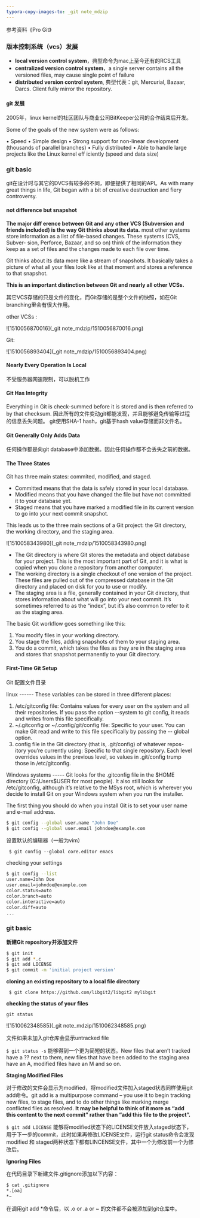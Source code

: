 ```yaml
---
typora-copy-images-to: _git note_mdzip
---
```


参考资料《Pro Git》

### 版本控制系统（vcs）发展

- **local version control system**，典型命令为mac上至今还有的RCS工具
- **centralized version control system**，a single server contains all the versioned files, may cause single point of failure
- **distributed version control system**,  典型代表：git, Mercurial, Bazaar, Darcs. Client fully mirror the repository.

#### git 发展

2005年，linux kernel的社区团队与商业公司BitKeeper公司的合作结束后开发。

Some of the goals of the new system were as follows:

• Speed
• Simple design
• Strong  support  for  non-linear  development  (thousands  of  parallel
branches)
• Fully distributed
• Able to handle large projects like the Linux kernel eff iciently  (speed and
data size)



### git basic

git在设计时与其它的DVCS有较多的不同，即便提供了相同的API。As with many great things in life, Git began with a bit of creative destruction and fiery controversy. 

#### not difference but snapshot

**The major diff erence  between Git and any other VCS (Subversion and friends included) is the way Git thinks about its data.**  most other systems
store information as a list of file-based changes. These systems (CVS, Subver-
sion, Perforce, Bazaar, and so on) think of the information they keep as a set of
files and the changes made to each file over time. 

Git thinks about its data more like a stream of snapshots. It basically takes a picture of what all your files look like at that moment and stores a reference to that snapshot.

**This  is  an  important  distinction  between  Git  and  nearly  all  other  VCSs.** 

其它VCS存储的只是文件的变化，而Git存储的是整个文件的快照，如在Git branching里会有很大作用。

other VCSs :

![1510056870016](_git note_mdzip/1510056870016.png)

Git:

![1510056893404](_git note_mdzip/1510056893404.png)

#### Nearly Every Operation Is Local

不受服务器网速限制，可以脱机工作

#### Git Has Integrity

Everything in Git is check-summed before it is stored and is then referred to by
that checksum. 因此所有的文件变动git都能发现，并且能够避免传输等过程的信息丢失问题。  git使用SHA-1 hash，git基于hash value存储而非文件名。

#### Git Generally Only Adds Data

任何操作都是向git database中添加数据。因此任何操作都不会丢失之前的数据。

#### The Three States

Git has three main states: commited, modified, and staged.

- Committed  means that the data is safely stored in your local database. 
- Modified means that you have changed the file but have not committed it to your database yet. 
- Staged means  that  you  have  marked  a  modified  file  in  its  current  version  to  go into your next commit snapshot.

This leads us to the three main sections of a Git project: the Git directory, the
working directory, and the staging area.

![1510058343980](_git note_mdzip/1510058343980.png)

- The Git directory is where Git stores the metadata and object database for your  project.  This  is  the  most  important  part  of  Git,  and  it  is  what  is  copied when you clone a repository from another computer.
- The  working  directory  is  a  single  checkout  of  one  version  of  the  project. These files are pulled out of the compressed database in the Git directory and placed on disk for you to use or modify.
- The  staging  area  is  a  file,  generally  contained  in  your  Git  directory,  that stores information about what will go into your next commit. It’s sometimes referred to as the “index”, but it’s also common to refer to it as the staging area.

The basic Git workflow goes something like this:

1. You modify files in your working directory.
2. You stage the files, adding snapshots of them to your staging area.
3. You do a commit, which takes the files as they are in the staging area and stores that snapshot permanently to your Git directory.

#### First-Time Git Setup

Git 配置文件目录

linux ------  These variables can be stored in three different places:

1. /etc/gitconfig file: Contains values for every user on the system and
  all their repositories. If you pass the option --system to git config, it
  reads and writes from this file specifically.
2. ~/.gitconfig  or  ~/.config/git/config  file:  Specific  to  your  user.
  You can make Git read and write to this file specifically by passing the --
  global option.
3. config file in the Git directory (that is, .git/config) of whatever repos-
  itory you’re currently using: Specific to that single repository.
  Each level overrides values in the previous level, so values in .git/config
  trump those in /etc/gitconfig.

Windows systems -----   Git looks for the .gitconfig file in the $HOME directory (C:\Users\$USER for most people). It also still looks for /etc/gitconfig, although it’s relative to the MSys root, which is wherever you decide to install Git on your Windows system when you run the installer.


The first thing you should do when you install Git is to set your user name and
e-mail address.

```bash
$ git config --global user.name "John Doe"
$ git config --global user.email johndoe@example.com
```

设置默认的编辑器（一般为vim）

` $ git config --global core.editor emacs`

checking your settings

```bash
$ git config --list
user.name=John Doe
user.email=johndoe@example.com
color.status=auto
color.branch=auto
color.interactive=auto
color.diff=auto
...
```

### git basic

**新建Git repository并添加文件**

``` bash
$ git init
$ git add *.c
$ git add LICENSE
$ git commit -m 'initial project version'
```

**cloning an existing repository to a local file directory**

` $ git clone https://github.com/libgit2/libgit2 mylibgit` 

**checking the status of your files**

` git status `

![1510062348585](_git note_mdzip/1510062348585.png)

文件如果未加入git仓库会显示untracked file

` $ git status -s `   能够得到一个更为简短的状态。New  files  that  aren’t  tracked  have  a  ??  next  to  them,  new  files  that  have been added to the staging area have an A, modified files have an M and so on.

**Staging Modified Files**

对于修改的文件会显示为modified，将modified文件加入staged状态同样使用git add命令。git  add  is  a  multipurpose  command  –  you  use  it  to  begin
tracking  new  files,  to  stage  files,  and  to  do  other  things  like  marking  merge conflicted files as resolved. **It may be helpful to think of it more as “add this content to the next commit” rather than “add this file to the project”.**

` $ git add LICENSE ` 能够将modified状态下的LICENSE文件放入staged状态下，用于下一步的commit，此时如果再修改LICENSE文件，运行git status命令会发现modified 和 staged两种状态下都有LINCENSE文件，其中一个为修改前一个为修改后。



**Ignoring Files**

在代码目录下新建文件.gitignore添加以下内容：

``` bash
$ cat .gitignore
*.[oa]
*~
```

在调用git add *命令后，以 .o or .a or ~ 的文件都不会被添加到git仓库中。



